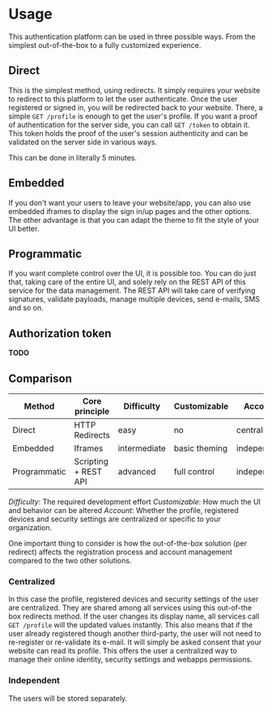 Usage
=====

This authentication platform can be used in three possible ways.
From the simplest out-of-the-box to a fully customized experience.

Direct
------

This is the simplest method, using redirects. It simply requires your website to redirect to this platform to let the user authenticate.
Once the user registered or signed in, you will be redirected back to your website.
There, a simple `GET /profile` is enough to get the user's profile.
If you want a proof of authentication for the server side, you can call `GET /token` to obtain it.
This token holds the proof of the user's session authenticity and can be validated on the server side in various ways.

This can be done in literally 5 minutes.


Embedded
--------

If you don't want your users to leave your website/app, 
you can also use embedded iframes to display the sign in/up pages and the other options.
The other advantage is that you can adapt the theme to fit the style of your UI better.


Programmatic
------------

If you want complete control over the UI, it is possible too.
You can do just that, taking care of the entire UI,
and solely rely on the REST API of this service for the data management.
The REST API will take care of verifying signatures, validate payloads,
manage multiple devices, send e-mails, SMS and so on.


Authorization token
-------------------

**TODO**


Comparison
----------

| Method       | Core principle       | Difficulty   | Customizable  | Account     |
|--------------|----------------------|--------------|---------------|-------------|
| Direct       | HTTP Redirects       | easy         | no            | centralized |
| Embedded     | Iframes              | intermediate | basic theming | independent |
| Programmatic | Scripting + REST API | advanced     | full control  | independent |

*Difficulty*: The required development effort
*Customizable*: How much the UI and behavior can be altered
*Account*: Whether the profile, registered devices and security settings are centralized or specific to your organization.

One important thing to consider is how the out-of-the-box solution (per redirect) affects the registration process and account management compared to the two other solutions.

### Centralized

In this case the profile, registered devices and security settings of the user are centralized.
They are shared among all services using this out-of-the box redirects method.
If the user changes its display name, all services call `GET /profile` will the updated values instantly.
This also means that if the user already registered though another third-party, the user will not need to re-register or re-validate its e-mail.
It will simply be asked consent that your website can read its profile.
This offers the user a centralized way to manage their online identity, security settings and webapps permissions.


### Independent

The users will be stored separately.